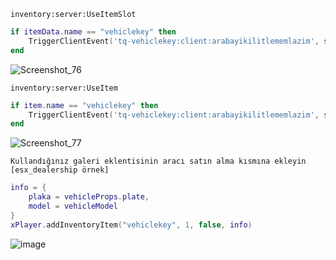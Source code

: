 `inventory:server:UseItemSlot`

```lua 
if itemData.name == "vehiclekey" then
	TriggerClientEvent('tq-vehiclekey:client:arabayikilitlememlazim', src, itemData.info.plaka)
end
```
![Screenshot_76](https://user-images.githubusercontent.com/71380426/117555160-7c634c80-b065-11eb-9fc9-8203acced2bd.png)


`inventory:server:UseItem`

```lua 
if item.name == "vehiclekey" then
	TriggerClientEvent('tq-vehiclekey:client:arabayikilitlememlazim', src, itemData.info.plaka)
end
```
![Screenshot_77](https://user-images.githubusercontent.com/71380426/117555197-baf90700-b065-11eb-8add-9ddfe212ffb8.png)

`Kullandığınız galeri eklentisinin aracı satın alma kısmına ekleyin [esx_dealership örnek]`

```lua 
info = {
	plaka = vehicleProps.plate,
	model = vehicleModel
}    
xPlayer.addInventoryItem("vehiclekey", 1, false, info)  
```

![image](https://user-images.githubusercontent.com/71380426/117555304-c0a31c80-b066-11eb-9d7b-9f170ac957c4.png)
